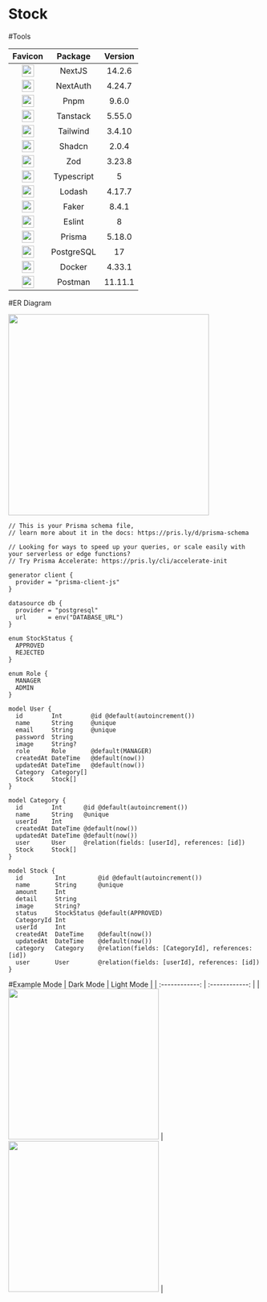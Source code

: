 # Stock

#Tools

|                                                      Favicon                                                      |  Package   | Version |
| :---------------------------------------------------------------------------------------------------------------: | :--------: | :-----: |
|                             <img src="https://nextjs.org/favicon.ico" width="24vh" >                              |   NextJS   | 14.2.6  |
|                        <img src="https://next-auth.js.org/img/favicon.ico" width="24vh" >                         |  NextAuth  | 4.24.7  |
|                             <img src="https://pnpm.io/img/favicon.png" width="24vh" >                             |    Pnpm    |  9.6.0  |
|                            <img src="https://tanstack.com/favicon.ico" width="24vh" >                             |  Tanstack  | 5.55.0  |
|                 <img src="https://tailwindcss.com/favicons/favicon-32x32.png?v=3" width="24vh" >                  |  Tailwind  | 3.4.10  |
|                         <img src="https://ui.shadcn.com/favicon-16x16.png" width="24vh" >                         |   Shadcn   |  2.0.4  |
|                        <img src="https://zod.dev/static/favicon-32x32.png" width="24vh" >                         |    Zod     | 3.23.8  |
|   <img src="https://www.typescriptlang.org/favicon-32x32.png?v=8944a05a8b601855de116c8a56d3b3ae" width="24vh" >   | Typescript |    5    |
|                       <img src="https://lodash.com/icons/favicon-32x32.png" width="24vh" >                        |   Lodash   | 4.17.7  |
|                <img src="https://opencollective.com/static/images/favicon.ico.png" width="24vh" >                 |   Faker    |  8.4.1  |
|                             <img src="https://eslint.org/favicon.ico" width="24vh" >                              |   Eslint   |    8    |
|                     <img src="https://www.prisma.io/images/favicon-32x32.png" width="24vh" >                      |   Prisma   | 5.18.0  |
|                         <img src="https://www.postgresql.org/favicon.ico" width="24vh" >                          | PostgreSQL |   17    |
| <img src="https://www.docker.com/wp-content/uploads/2024/02/cropped-docker-logo-favicon-32x32.png" width="24vh" > |   Docker   | 4.33.1  |
|               <img src="https://www.postman.com/_ar-assets/images/favicon-1-32.png" width="24vh" >                |  Postman   | 11.11.1 |

#ER Diagram

<img src="https://cdn.discordapp.com/attachments/1282103169538850877/1282103512381128826/diagram-export-8-9-2567-05_19_49.png?ex=66de2371&is=66dcd1f1&hm=1d2d811681fdc412fa6d0f2f4b06363dd8d43c9d180ea3b52a268ab9ca9b88c7&" width="400vh" >

```prisma
// This is your Prisma schema file,
// learn more about it in the docs: https://pris.ly/d/prisma-schema

// Looking for ways to speed up your queries, or scale easily with your serverless or edge functions?
// Try Prisma Accelerate: https://pris.ly/cli/accelerate-init

generator client {
  provider = "prisma-client-js"
}

datasource db {
  provider = "postgresql"
  url      = env("DATABASE_URL")
}

enum StockStatus {
  APPROVED
  REJECTED
}

enum Role {
  MANAGER
  ADMIN
}

model User {
  id        Int        @id @default(autoincrement())
  name      String     @unique
  email     String     @unique
  password  String
  image     String?
  role      Role       @default(MANAGER)
  createdAt DateTime   @default(now())
  updatedAt DateTime   @default(now())
  Category  Category[]
  Stock     Stock[]
}

model Category {
  id        Int      @id @default(autoincrement())
  name      String   @unique
  userId    Int
  createdAt DateTime @default(now())
  updatedAt DateTime @default(now())
  user      User     @relation(fields: [userId], references: [id])
  Stock     Stock[]
}

model Stock {
  id         Int         @id @default(autoincrement())
  name       String      @unique
  amount     Int
  detail     String
  image      String?
  status     StockStatus @default(APPROVED)
  CategoryId Int
  userId     Int
  createdAt  DateTime    @default(now())
  updatedAt  DateTime    @default(now())
  category   Category    @relation(fields: [CategoryId], references: [id])
  user       User        @relation(fields: [userId], references: [id])
}

```

#Example Mode
| Dark Mode | Light Mode |
| :------------: | :------------: |
| <img src="https://cdn.discordapp.com/attachments/1282095960796692561/1282096042229108846/image.png?ex=66de1c7c&is=66dccafc&hm=03d3800ff25281fd9bc277bca644c695a264af8f9a00bc20112a697e28283bcf&" width="300vh" > | <img src="https://cdn.discordapp.com/attachments/1282095960796692561/1282096919547482195/image.png?ex=66de1d4d&is=66dccbcd&hm=f147514a660f344288637bedfa373458cd95f36f35478e95627abda35726540a&" width="300vh" > |
